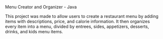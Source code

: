 Menu Creator and Organizer - Java

This project was made to allow users to create a restaurant menu by adding items with descriptions, price, and calorie information. It then organizes every item into a menu, divided by entrees, sides, appetizers, desserts, drinks, and kids menu items.
